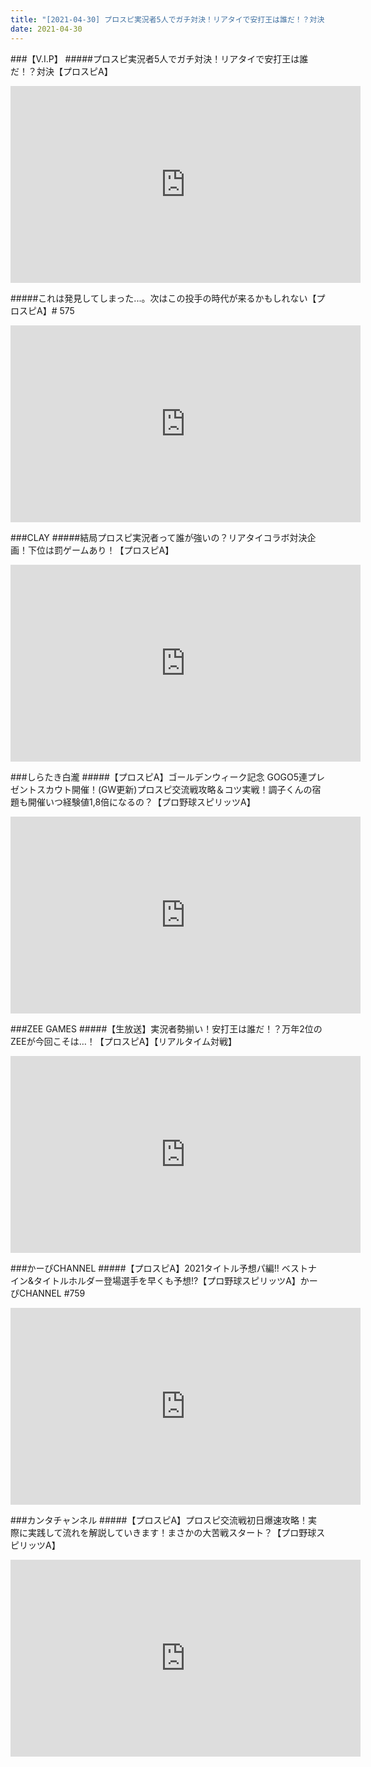 ```yaml
---
title: "[2021-04-30] プロスピ実況者5人でガチ対決！リアタイで安打王は誰だ！？対決【プロスピA】 他"
date: 2021-04-30
---
```

###【V.I.P】
#####プロスピ実況者5人でガチ対決！リアタイで安打王は誰だ！？対決【プロスピA】
<iframe width="560" height="315" src="https://www.youtube.com/embed/doQTXQWpyf4" frameborder="0" allow="accelerometer; autoplay; clipboard-write; encrypted-media; gyroscope; picture-in-picture" allowfullscreen></iframe>

#####これは発見してしまった...。次はこの投手の時代が来るかもしれない【プロスピA】# 575
<iframe width="560" height="315" src="https://www.youtube.com/embed/IpneT7Luq7c" frameborder="0" allow="accelerometer; autoplay; clipboard-write; encrypted-media; gyroscope; picture-in-picture" allowfullscreen></iframe>

###CLAY
#####結局プロスピ実況者って誰が強いの？リアタイコラボ対決企画！下位は罰ゲームあり！【プロスピA】
<iframe width="560" height="315" src="https://www.youtube.com/embed/0T5UQVx3OW8" frameborder="0" allow="accelerometer; autoplay; clipboard-write; encrypted-media; gyroscope; picture-in-picture" allowfullscreen></iframe>

###しらたき白瀧
#####【プロスピA】ゴールデンウィーク記念 GOGO5連プレゼントスカウト開催！(GW更新)プロスピ交流戦攻略＆コツ実戦！調子くんの宿題も開催いつ経験値1,8倍になるの？【プロ野球スピリッツA】
<iframe width="560" height="315" src="https://www.youtube.com/embed/xqVUMOOq9IQ" frameborder="0" allow="accelerometer; autoplay; clipboard-write; encrypted-media; gyroscope; picture-in-picture" allowfullscreen></iframe>

###ZEE GAMES
#####【生放送】実況者勢揃い！安打王は誰だ！？万年2位のZEEが今回こそは…！【プロスピA】【リアルタイム対戦】
<iframe width="560" height="315" src="https://www.youtube.com/embed/OxIFPyxQF8w" frameborder="0" allow="accelerometer; autoplay; clipboard-write; encrypted-media; gyroscope; picture-in-picture" allowfullscreen></iframe>

###かーぴCHANNEL
#####【プロスピA】2021タイトル予想パ編!! ベストナイン&amp;タイトルホルダー登場選手を早くも予想!?【プロ野球スピリッツA】かーぴCHANNEL #759
<iframe width="560" height="315" src="https://www.youtube.com/embed/VUaoG8OAXnw" frameborder="0" allow="accelerometer; autoplay; clipboard-write; encrypted-media; gyroscope; picture-in-picture" allowfullscreen></iframe>

###カンタチャンネル
#####【プロスピA】プロスピ交流戦初日爆速攻略！実際に実践して流れを解説していきます！まさかの大苦戦スタート？【プロ野球スピリッツA】
<iframe width="560" height="315" src="https://www.youtube.com/embed/YABp0fCPpac" frameborder="0" allow="accelerometer; autoplay; clipboard-write; encrypted-media; gyroscope; picture-in-picture" allowfullscreen></iframe>

